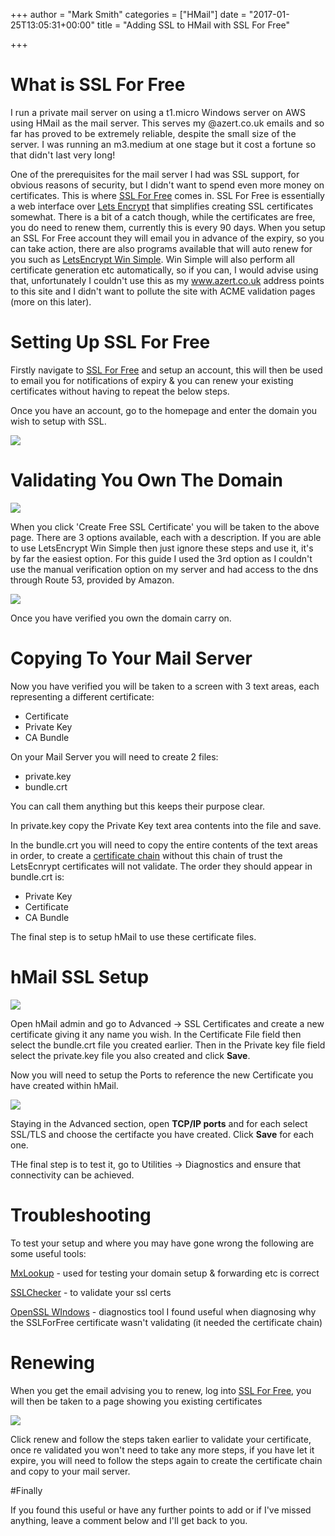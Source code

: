 +++
author = "Mark Smith"
categories = ["HMail"]
date = "2017-01-25T13:05:31+00:00"
title = "Adding SSL to HMail with SSL For Free"

+++
# What is SSL For Free

I<span style="letter-spacing: 0.01em;"> run a private mail server on using a t1.micro Windows server on AWS using HMail as the mail server. This serves my @azert.co.uk emails and so far has proved to be extremely reliable, despite the small size of the server. I was running an m3.medium at one stage but it cost a fortune so that didn't last very long!</span>

One of the prerequisites for the mail server I had was SSL support, for obvious reasons of security, but I didn't want to spend even more money on certificates. This is where [SSL For Free](https://www.sslforfree.com/) comes in. SSL For Free is essentially a web interface over [Lets Encrypt](https://letsencrypt.org/) that simplifies creating SSL certificates somewhat. There is a bit of a catch though, while the certificates are free, you do need to renew them, currently this is every 90 days. When you setup an SSL For Free account they will email you in advance of the expiry, so you can take action, there are also programs available that will auto renew for you such as [LetsEncrypt Win Simple](https://github.com/Lone-Coder/letsencrypt-win-simple). Win Simple will also perform all certificate generation etc automatically, so if you can, I would advise using that, unfortunately I couldn't use this as my www.azert.co.uk address points to this site and I didn't want to pollute the site with ACME validation pages (more on this later).

# Setting Up SSL For Free

Firstly navigate to [SSL For Free](https://www.sslforfree.com/) and setup an account, this will then be used to email you for notifications of expiry & you can renew your existing certificates without having to repeat the below steps.

Once you have an account, go to the homepage and enter the domain you wish to setup with SSL.

![](/uploads/2017/01/29/Setup-Domain.PNG)

# Validating You Own The Domain

![](/uploads/2017/01/29/Validation-options.PNG)

When you click 'Create Free SSL Certificate' you will be taken to the above page. There are 3 options available, each with a description. If you are able to use LetsEncrypt Win Simple then just ignore these steps and use it, it's by far the easiest option. For this guide I used the 3rd option as I couldn't use the manual verification option on my server and had access to the dns through Route 53, provided by Amazon.

![](/uploads/2017/01/29/Manually%20verify.PNG)

Once you have verified you own the domain carry on.

# Copying To Your Mail Server

Now you have verified you will be taken to a screen with 3 text areas, each representing a different certificate:

*   Certificate
*   Private Key
*   CA Bundle

On your Mail Server you will need to create 2 files:

*   private.key
*   bundle.crt

You can call them anything but this keeps their purpose clear.

In private.key copy the Private Key text area contents into the file and save.

In the bundle.crt you will need to copy the entire contents of the text areas in order, to create a [certificate chain](https://support.dnsimple.com/articles/what-is-ssl-certificate-chain/) without this chain of trust the LetsEcnrypt certificates will not validate. The order they should appear in bundle.crt is:

*   Private Key
*   Certificate
*   CA Bundle

The final step is to setup hMail to use these certificate files.

# hMail SSL Setup

![](/uploads/2017/01/29/SSLSetup.PNG)

Open hMail admin and go to Advanced -> SSL Certificates and create a new certificate giving it any name you wish. In the Certificate File field then select the bundle.crt file you created earlier. Then in the Private key file field select the private.key file you also created and click **Save**.

Now you will need to setup the Ports to reference the new Certificate you have created within hMail.

![](/uploads/2017/01/29/PortSetup.PNG)

Staying in the Advanced section, open **TCP/IP ports** and for each select SSL/TLS and choose the certifacte you have created. Click **Save** for each one.

THe final step is to test it, go to Utilities -> Diagnostics and ensure that connectivity can be achieved.

# Troubleshooting

To test your setup and where you may have gone wrong the following are some useful tools:

[MxLookup](http://mxtoolbox.com/) - used for testing your domain setup & forwarding etc is correct

[SSLChecker](https://www.sslshopper.com/ssl-checker.html) - to validate your ssl certs

[OpenSSL WIndows](http://slproweb.com/products/Win32OpenSSL.html) - diagnostics tool I found useful when diagnosing why the SSLForFree certificate wasn't validating (it needed the certificate chain)

# Renewing

When you get the email advising you to renew, log into [SSL For Free](https://www.sslforfree.com/), you will then be taken to a page showing you existing certificates

![](/uploads/2017/01/25/SSL-certs.PNG)

Click renew and follow the steps taken earlier to validate your certificate, once re validated you won't need to take any more steps, if you have let it expire, you will need to follow the steps again to create the certificate chain and copy to your mail server.

#Finally

If you found this useful or have any further points to add or if I've missed anything, leave a comment below and I'll get back to you.